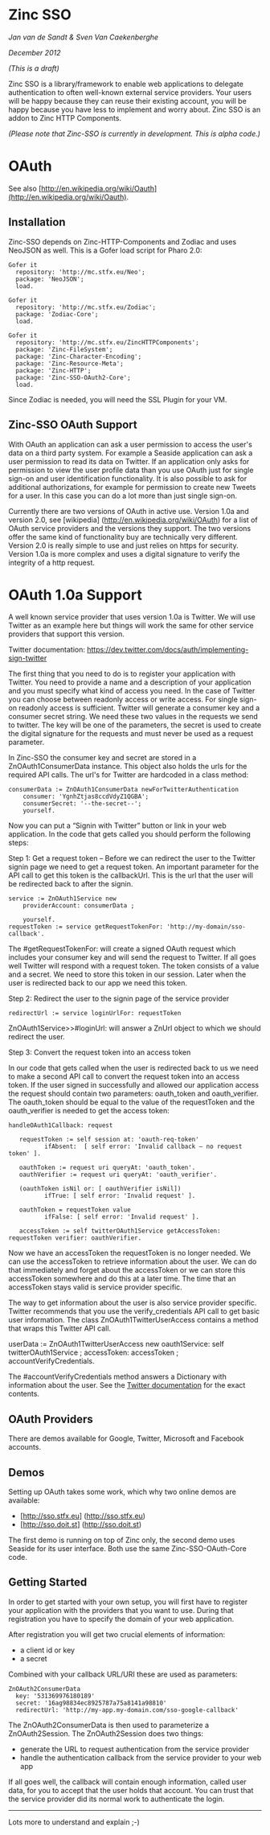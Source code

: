 # Zinc SSO

*Jan van de Sandt & Sven Van Caekenberghe*

*December 2012*

*(This is a draft)*

Zinc SSO is a library/framework to enable web applications to delegate
authentication to often well-known external service providers.
Your users will be happy because they can reuse their existing account,
you will be happy because you have less to implement and worry about.
Zinc SSO is an addon to Zinc HTTP Components.

*(Please note that Zinc-SSO is currently in development. This is alpha code.)*

# OAuth

See also [http://en.wikipedia.org/wiki/Oauth](http://en.wikipedia.org/wiki/Oauth).

## Installation

Zinc-SSO depends on Zinc-HTTP-Components and Zodiac and uses NeoJSON as well. 
This is a Gofer load script for Pharo 2.0:

    Gofer it
      repository: 'http://mc.stfx.eu/Neo';
      package: 'NeoJSON';
      load.

    Gofer it
      repository: 'http://mc.stfx.eu/Zodiac';
      package: 'Zodiac-Core';
      load.

    Gofer it
      repository: 'http://mc.stfx.eu/ZincHTTPComponents';
      package: 'Zinc-FileSystem';
      package: 'Zinc-Character-Encoding';
      package: 'Zinc-Resource-Meta';
      package: 'Zinc-HTTP';
      package: 'Zinc-SSO-OAuth2-Core';
      load.

Since Zodiac is needed, you will need the SSL Plugin for your VM.

## Zinc-SSO OAuth Support

With OAuth an application can ask a user permission to access the user's data on a third party system. 
For example a Seaside application can ask a user permission to read its data on Twitter. If an application 
only asks for permission to view the user profile data than you use OAuth just for single sign-on and user 
identification functionality. It is also possible to ask for additional authorizations, for example for 
permission to create new Tweets for a user. In this case you can do a lot more than just single sign-on.

Currently there are two versions of OAuth in active use. Version 1.0a and version 2.0, see [wikipedia]
(http://en.wikipedia.org/wiki/OAuth)
for a list of OAuth service providers and the versions they support. The two versions offer the same 
kind of functionality buy are technically very different. Version 2.0 is really simple to use and just 
relies on https for security. Version 1.0a is more complex and uses a digital signature to verify the 
integrity of a http request. 

# OAuth 1.0a Support

A well known service provider that uses version 1.0a is Twitter. We will use Twitter as an example
here but things will work the same for other service providers that support this version.

Twitter documentation: https://dev.twitter.com/docs/auth/implementing-sign-twitter

The first thing that you need to do is to register your application with Twitter. You need
to provide a name and a description of your application and you must specify what kind of 
access you need. In the case of Twitter you can choose between readonly access or write 
access. For single sign-on readonly access is sufficient. Twitter will generate a consumer
key and a consumer secret string. We need these two values in the requests we send to twitter. 
The key will be one of the parameters, the secret is used to create the digital signature for
the requests and must never be used as a request parameter.

In Zinc-SSO the consumer key and secret are stored in a ZnOAuth1ConsumerData instance. This 
object also holds the urls for the required API calls. The url's for Twitter are hardcoded
in a class method:

	consumerData := ZnOAuth1ConsumerData newForTwitterAuthentication
		consumer: 'YgnhZtjas8ccdVdyZ1QGBA';
		consumerSecret: '--the-secret--';
		yourself.

Now you can put a “Signin with Twitter” button or link in your web application. In the code 
that gets called you should perform the following steps:

Step 1: Get a request token – Before we can redirect the user to the Twitter signin page
we need to get a request token. An important parameter for the API call to get this token
is the callbackUrl. This is the url that the user will be redirected back to after the signin. 

	service := ZnOAuth1Service new
		providerAccount: consumerData ;

		yourself.
	requestToken := service getRequestTokenFor: 'http://my-domain/sso-callback'.

The #getRequestTokenFor: will create a signed OAuth request which includes your consumer 
key and will send the request to Twitter. If all goes well Twitter will respond with a 
request token. The token consists of a value and a secret. We need to store this token 
in our session. Later when the user is redirected back to our app we need this token.

Step 2: Redirect the user to the signin page of the service provider

	redirectUrl := service loginUrlFor: requestToken

ZnOAuth1Service>>#loginUrl: will answer a ZnUrl object to which we should redirect the user.

Step 3: Convert the request token into an access token

In our code that gets called when the user is redirected back to us we need to make a second 
API call to convert the request token into an access token. If the user signed in successfully 
and allowed our application access the request should contain two parameters: 
oauth_token and oauth_verifier. The oauth_token should be equal to the value of the 
requestToken and the oauth_verifier is needed to get the access token: 

    handleOAuth1Callback: request

       requestToken := self session at: 'oauth-req-token'
              ifAbsent:  [ self error: 'Invalid callback – no request token' ].

       oauthToken := request uri queryAt: 'oauth_token'.
       oauthVerifier := request uri queryAt: 'oauth_verifier'.

       (oauthToken isNil or: [ oauthVerifier isNil])
              ifTrue: [ self error: 'Invalid request' ].

       oauthToken = requestToken value
              ifFalse: [ self error: 'Invalid request' ].

       accessToken := self twitterOAuth1Service getAccessToken: requestToken verifier: oauthVerifier.

Now we have an accessToken the requestToken is no longer needed. We can use the accessToken to retrieve
information about the user. We can do that immediately and forget about the accessToken or we can store
this accessToken somewhere and do this at a later time. The time that an accessToken stays valid is
service provider specific.

The way to get information about the user is also service provider specific. Twitter recommends that
you use the verify_credentials API call to get basic user information. The class 
ZnOAuth1TwitterUserAccess contains a method that wraps this Twitter API call.

   userData := ZnOAuth1TwitterUserAccess new
       oauth1Service: self twitterOAuth1Service ;
       accessToken: accessToken ;
       accountVerifyCredentials.

The #accountVerifyCredentials method answers a Dictionary with information about the user.
See the [Twitter documentation](https://dev.twitter.com/docs/api/1.1/get/account/verify_credentials)
for the exact contents.


## OAuth Providers

There are demos available for Google, Twitter, Microsoft and Facebook accounts.

## Demos

Setting up OAuth takes some work, which why two online demos are available:

- [http://sso.stfx.eu] (http://sso.stfx.eu)
- [http://sso.doit.st] (http://sso.doit.st)

The first demo is running on top of Zinc only, 
the second demo uses Seaside for its user interface.
Both use the same Zinc-SSO-OAuth-Core code.

## Getting Started

In order to get started with your own setup, 
you will first have to register your
application with the providers that you want to use.
During that registration you have to specify the domain of your web application.

After registration you will get two crucial elements of information:

- a client id or key
- a secret

Combined with your callback URL/URI these are used as parameters:

    ZnOAuth2ConsumerData 
      key: '531369976180189'
      secret: '16ag98834ec8925787a75a8141a98810'
      redirectUrl: 'http://my-app.my-domain.com/sso-google-callback'

The ZnOAuth2ConsumerData is then used to parameterize a ZnOAuth2Session.
The ZnOAuth2Session does two things:

- generate the URL to request authentication from the service provider
- handle the authentication callback from the service provider to your web app

If all goes well, the callback will contain enough information, called user data,
for you to accept that the user holds that account. 
You can trust that the service provider did its normal work to authenticate the login.

***

Lots more to understand and explain ;-)
